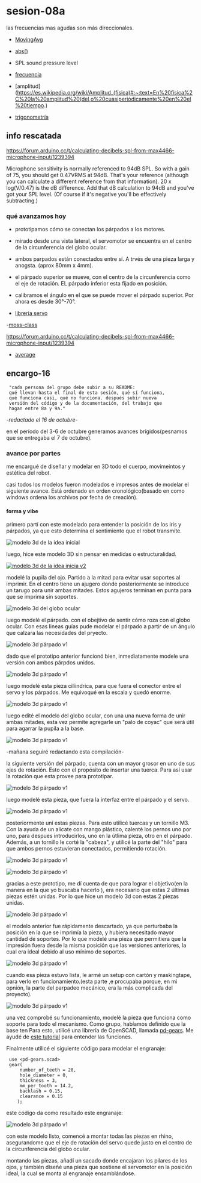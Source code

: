 # sesion-08a

las frecuencias mas agudas son más direccionales.

- [MovingAvg](https://docs.arduino.cc/libraries/movingavg)

- [abs()](https://docs.arduino.cc/language-reference/en/functions/math/abs)

- SPL sound pressure level

- [frecuencia](https://es.wikipedia.org/wiki/Frecuencia)
- [amplitud](<https://es.wikipedia.org/wiki/Amplitud_(física)#:~:text=En%20física%2C%20la%20amplitud%20(del,o%20cuasiperiódicamente%20en%20el%20tiempo>.)

- [trigonometría](https://es.wikipedia.org/wiki/Trigonometría)

## info rescatada

<https://forum.arduino.cc/t/calculating-decibels-spl-from-max4466-microphone-input/1239394>

Microphone sensitivity is normally referenced to 94dB SPL.
So with a gain of 75, you should get 0.47VRMS at 94dB. That's your reference (although you can calculate a different reference from that information).
20 x log(V/0.47) is the dB difference.
Add that dB calculation to 94dB and you've got your SPL level. (Of course if it's negative you'll be effectively subtracting.)

### qué avanzamos hoy

- prototipamos cómo se conectan los párpados a los motores.

- mirado desde una vista lateral, el servomotor se encuentra en el centro de la circunferencia del globo ocular.

- ambos parpados están conectados entre sí. A trvés de una pieza larga y anogsta. (aprox 80mm x 4mm).

- el párpado superior se mueve, con el centro de la circunferencia como el eje de rotación. EL párpado inferior esta fijado en posición.
- calibramos el ángulo en el que se puede mover el párpado superior. Por ahora es desde 30°-70°.

- [libreria servo](https://github.com/arduino-libraries/Servo/blob/master/docs/api.md#attach)

 -[moss-class](https://github.com/Mosswhosmoss/dis8645-2025-02-procesos/blob/main/03-Mosswhosmoss/sesion-08a/codigoRobotFriolento_0_2_1/SensorUltra.cpp)

 <https://forum.arduino.cc/t/calculating-decibels-spl-from-max4466-microphone-input/1239394>

- [average](https://forum.arduino.cc/t/calculating-average-value/204225)

## encargo-16

     "cada persona del grupo debe subir a su README:
     qué llevan hasta el final de esta sesión, qué sí funciona,
     qué funciona casi, qué no funciona. después subir nueva 
     versión del código y de la documentación, del trabajo que
     hagan entre 8a y 9a."

-*redactado el 16 de octubre*-

en el período del 3-6 de octubre generamos avances brígidos(pesnamos que se entregaba el 7 de octubre).

### avance por partes

me encargué de diseñar y modelar en 3D todo el cuerpo, movimeintos y estética del robot.

casi todos los modelos fueron modelados e impresos antes de modelar el siguiente avance. Está ordenado en orden cronológico(basado en como windows ordena los archivos por fecha de creación).

#### forma y vibe

primero partí con este modelado para entender la posición de los iris y párpados, ya que esto determina  el sentimiento que el robot transmite.

![modelo 3d de la idea inicial](./imagenes/vibe.png)

luego, hice este modelo 3D sin pensar en medidas o estructuralidad.

[![modelo 3d de la idea inicia v2](./imagenes/primer-idea.png)](/12-santiagoClifford/sesion-08b/ascii-stl/primer-ideaBin.stl)

modelé la pupila del ojo. Partido a la mitad para evitar usar soportes al imprimir. En el centro tiene un ajugero donde posteriormente se introduce un tarugo para unir ambas mitades. Estos agujeros terminan en punta para que se imprima sin soportes.

![modelo 3d del globo ocular](./imagenes/esferav1.png)

luego modelé  el párpado. con el obejtivo de sentir cómo roza con el globo ocular. Con esas lineas guías pude modelar el párpado a partir de un ángulo que calzara las necesidades del pryecto.

![modelo 3d párpado v1](./imagenes/parpadoV1.png)

dado que el prototipo anterior funcionó bien, inmediatamente modele una versión con ambos párpdos unidos.

![modelo 3d párpado v1](./imagenes/parpadoV2.png)

luego modelé esta pieza cilíindrica, para que fuera el conector entre el servo y los párpados. Me equivoqué en la escala y quedó enorme.

![modelo 3d párpado v1](./imagenes/cilindro-cuek.png)

luego edité el modelo del globo ocular, con una una nueva forma de unir ambas mitades, esta vez permite agregarle un "palo de coyac" que será útil para agarrar la pupila a la base.

![modelo 3d párpado v1](./imagenes/esferaV2.png)

-mañana seguiré redactando esta compilación-

la siguiente versión del párpado, cuenta con un mayor grosor en uno de sus ejes de rotación. Esto con el propósito de insertar una tuerca. Para así usar la rotación que esta provee para prototipar.

![modelo 3d párpado v1](./imagenes/parpado-masGrueso.png)

luego modelé esta pieza, que fuera la interfaz entre el párpado y el servo.

![modelo 3d párpado v1](./imagenes/servo-parpado-v1.png)

posteriormente uní estas piezas. Para esto utilicé tuercas y un tornillo M3. Con la ayuda de un alicate con mango plástico, calenté los pernos uno por uno, para despues introducirlos, uno en la útlima pieza, otro en el párpado. Además, a un tornillo le corté la "cabeza", y utilicé la parte del "hilo" para que ambos pernos estuvieran conectados, permitiendo rotación.

![modelo 3d párpado v1](./imagenes/servo-perno1.jpg)

![modelo 3d párpado v1](./imagenes/servo-perno2.jpg)

gracias a este prototipo, me dí cuenta de que para lograr el objetivo(en la manera en la que yo buscaba hacerlo ), era necesario que estas 2 últimas piezas estén unidas. Por lo que hice un modelo 3d con estas 2 piezas unidas.

![modelo 3d párpado v1](./imagenes/parpado-pataMala.png)

el modelo anterior fue rápidamente descartado, ya que perturbaba la posición en la que se imprimía la pieza, y hubiera necesitado mayor cantidad de soportes. Por lo que modelé una pieza que permitiera que la impresión fuera desde la misma posición que las versiones anteriores, la cual era ideal debido al uso mínimo de soportes.

![modelo 3d párpado v1](./imagenes/parpado-pataWena.png)

cuando esa pieza estuvo lista, le armé un setup con cartón y maskingtape, para verlo en funcionamiento.(esta parte ,e procupaba porque, en mi opnión, la parte del parpadeo mecánico, era la más complicada del proyecto).

![modelo 3d párpado v1](./imagenes/maketa-v1.jpg)

una vez comprobé su funcionamiento, modelé la pieza que funciona como soporte para todo el mecanismo. Como grupo, habíamos definido que la base ten
Para esto, utilicé una librería de OpenSCAD, llamada [pd-gears](https://github.com/sadr0b0t/pd-gears). Me ayudé de [este tutorial](https://www.youtube.com/watch?v=pEo-DOJnO5k) para entender las funciones.

Finalmente utilicé el siguiente código para modelar el engranaje:

```openscad
 use <pd-gears.scad>
 gear(
     number_of_teeth = 20,
     hole_diameter = 0,
     thickness = 3,
     mm_per_tooth = 14.2,
     backlash = 0.15,
     clearance = 0.15
    );
```

este código da como resultado este engranaje:

![modelo 3d párpado v1](./imagenes/myGear-render.png)

con este modelo listo, comencé a montar todas las piezas en rhino, asegurandome que el eje de rotación del servo quede justo en el centro de la circunferencia del globo ocular.

montando las piezas, añadí un sacado donde encajaran los pilares de los ojos, y también diseñé una pieza que sostiene el servomotor en la posición ideal, la cual se monta al engranaje ensamblándose.
